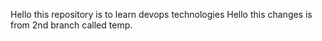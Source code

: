 Hello this repository is to learn devops technologies 
Hello this changes is from 2nd branch called temp.